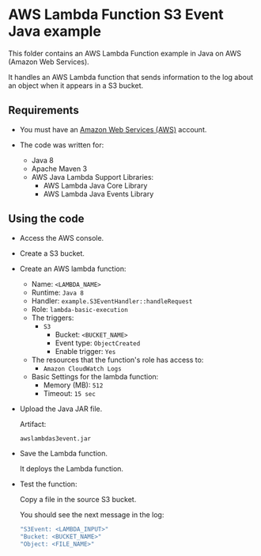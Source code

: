 # AWS Lambda Function S3 Event Java example

This folder contains an AWS Lambda Function example in Java on AWS (Amazon Web Services).

It handles an AWS Lambda function that sends information to the log about an object when it appears in a S3 bucket.

## Requirements

* You must have an [Amazon Web Services (AWS)](http://aws.amazon.com/) account.

* The code was written for:
 
  *  Java 8
  *  Apache Maven 3
  *  AWS Java Lambda Support Libraries:
     *  AWS Lambda Java Core Library
     *  AWS Lambda Java Events Library

## Using the code

* Access the AWS console.

* Create a S3 bucket.

* Create an AWS lambda function:
  * Name: `<LAMBDA_NAME>`
  * Runtime: `Java 8`
  * Handler: `example.S3EventHandler::handleRequest`
  * Role: `lambda-basic-execution`
  * The triggers:
    * `S3`
      * Bucket: `<BUCKET_NAME>`
      * Event type: `ObjectCreated`
      * Enable trigger: `Yes`
  * The resources that the function's role has access to:
    * `Amazon CloudWatch Logs`
  * Basic Settings for the lambda function:
    * Memory (MB): `512`
    * Timeout: `15 sec`

* Upload the Java JAR file.

  Artifact:

  ```bash
  awslambdas3event.jar
  ```

* Save the Lambda function.

  It deploys the Lambda function.

* Test the function:

  Copy a file in the source S3 bucket.

  You should see the next message in the log:

  ```bash
  "S3Event: <LAMBDA_INPUT>"
  "Bucket: <BUCKET_NAME>"
  "Object: <FILE_NAME>"
  ```
